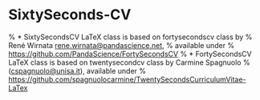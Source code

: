 # SixtySeconds-CV
% * SixtySecondsCV LaTeX class is based on fortysecondscv class by
%   René Wirnata <rene.wirnata@pandascience.net>,
%   available under
%   https://github.com/PandaScience/FortySecondsCV
% * FortySecondsCV LaTeX class is based on twentysecondcv class by Carmine Spagnuolo
%   (cspagnuolo@unisa.it), available under
%   https://github.com/spagnuolocarmine/TwentySecondsCurriculumVitae-LaTex
